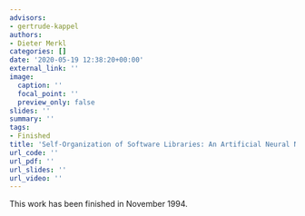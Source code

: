 ```yaml
---
advisors:
- gertrude-kappel
authors:
- Dieter Merkl
categories: []
date: '2020-05-19 12:38:20+00:00'
external_link: ''
image:
  caption: ''
  focal_point: ''
  preview_only: false
slides: ''
summary: ''
tags:
- Finished
title: 'Self-Organization of Software Libraries: An Artificial Neural Network Approach'
url_code: ''
url_pdf: ''
url_slides: ''
url_video: ''
---
```


This work has been finished in November 1994.